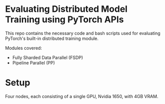 # Evaluating Distributed Model Training using PyTorch APIs
This repo contains the necessary code and bash scripts used for evaluating PyTorch's built-in distributed training module.

Modules covered:
- Fully Sharded Data Parallel (FSDP)
- Pipeline Parallel (PP) 

# Setup
Four nodes, each consisting of a single GPU, Nvidia 1650, with 4GB VRAM.